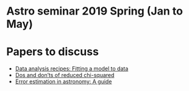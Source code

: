 # Astro seminar 2019 Spring (Jan to May)

# Papers to discuss
- [Data analysis recipes: Fitting a model to data](https://arxiv.org/abs/1008.4686)
- [Dos and don’ts of reduced chi-squared](https://arxiv.org/abs/1012.3754)
- [Error estimation in astronomy: A guide](https://arxiv.org/abs/1009.2755)
